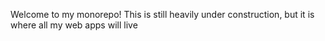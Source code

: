 Welcome to my monorepo! This is still heavily under construction, but it is where all my web apps will live
